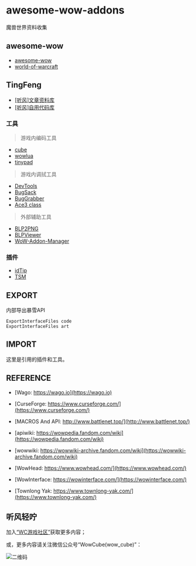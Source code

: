 # awesome-wow-addons

魔兽世界资料收集

## awesome-wow

- [awesome-wow](https://github.com/JuanjoSalvador/awesome-wow)
- [world-of-warcraft](https://github.com/usiege/World-Of-Warcraft)

## TingFeng

- [[听风]文章资料库](https://github.com/usiege/publisher)
- [[听风]自用代码库](https://github.com/usiege/TingFeng)

### 工具

> 游戏内编码工具

- [cube](./tools/Cube)
- [wowlua](./tools/WowLua)
- [tinypad](./tools/TinyPad)

> 游戏内调拭工具

- [DevTools](./tools/DevTools)
- [BugSack](./tools/BugSack)
- [BugGrabber](./tools/BugGrabber)
- [Ace3 class](https://wow.gamepedia.com/WelcomeHome_-_Your_first_Ace3_Addon)

> 外部辅助工具

- [BLP2PNG](https://www.wowinterface.com/downloads/info6127-BLP2PNG.html)
- [BLPViewer](https://www.wowinterface.com/downloads/info16700-BLPView.html)
- [WoW-Addon-Manager](https://github.com/Lund259/WoW-Addon-Manager)

### 插件

- [idTip](./tools/idTip)
- [TSM](https://www.tradeskillmaster.com)

## EXPORT

内部导出暴雪API

```
ExportInterfaceFiles code 
ExportInterfaceFiles art
```

## IMPORT

这里是引用的插件和工具。

## REFERENCE

- [Wago: https://wago.io](https://wago.io)

- [CurseForge: https://www.curseforge.com/](https://www.curseforge.com/)
- [MACROS And API: http://www.battlenet.top/](http://www.battlenet.top/)

- [apiwiki: https://wowpedia.fandom.com/wiki](https://wowpedia.fandom.com/wiki)
- [wowwiki: https://wowwiki-archive.fandom.com/wiki](https://wowwiki-archive.fandom.com/wiki)

- [WowHead: https://www.wowhead.com/](https://www.wowhead.com/)
- [WowInterface: https://wowinterface.com/](https://wowinterface.com/)

- [Townlong Yak: https://www.townlong-yak.com/](https://www.townlong-yak.com/)

## 听风轻咛

加入[“WC游戏社区”](https://www.kookapp.cn/app/invite/EGosAW)获取更多内容；

或，更多内容请关注微信公众号“WowCube(wow_cube)”：

![二维码](./wecode.png)




